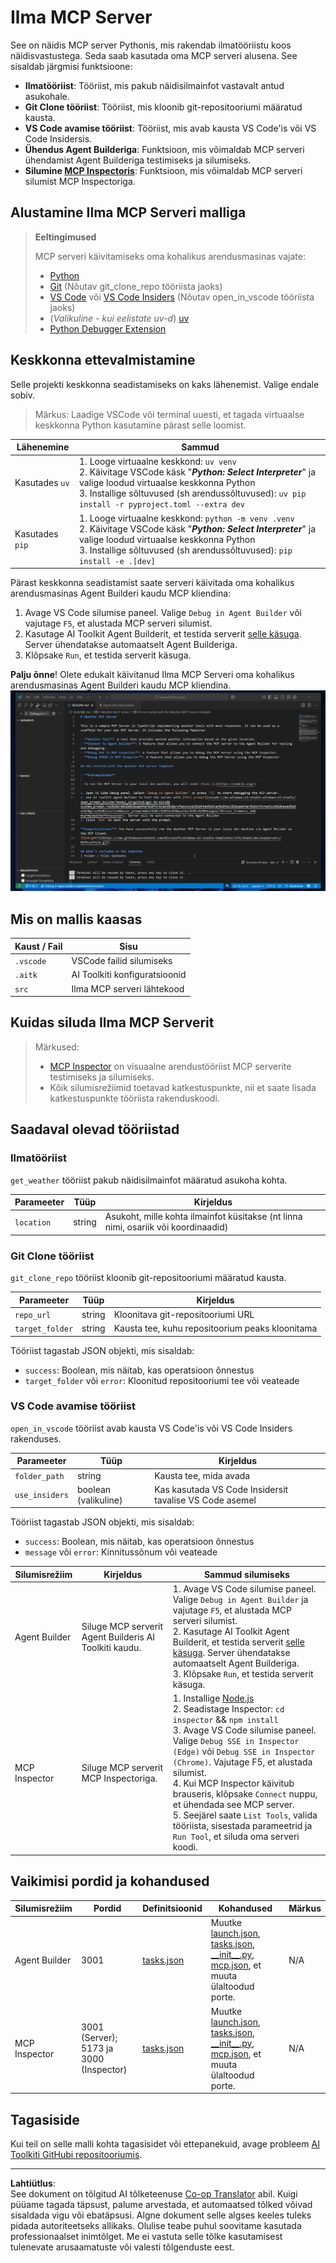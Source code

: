 <!--
CO_OP_TRANSLATOR_METADATA:
{
  "original_hash": "9a6a4d3497921d2f6d9699f0a6a1890c",
  "translation_date": "2025-10-11T11:25:52+00:00",
  "source_file": "10-StreamliningAIWorkflowsBuildingAnMCPServerWithAIToolkit/lab4/code/github_mcp_server/README.md",
  "language_code": "et"
}
-->
# Ilma MCP Server

See on näidis MCP server Pythonis, mis rakendab ilmatööriistu koos näidisvastustega. Seda saab kasutada oma MCP serveri alusena. See sisaldab järgmisi funktsioone:

- **Ilmatööriist**: Tööriist, mis pakub näidisilmainfot vastavalt antud asukohale.
- **Git Clone tööriist**: Tööriist, mis kloonib git-repositooriumi määratud kausta.
- **VS Code avamise tööriist**: Tööriist, mis avab kausta VS Code'is või VS Code Insidersis.
- **Ühendus Agent Builderiga**: Funktsioon, mis võimaldab MCP serveri ühendamist Agent Builderiga testimiseks ja silumiseks.
- **Silumine [MCP Inspectoris](https://github.com/modelcontextprotocol/inspector)**: Funktsioon, mis võimaldab MCP serveri silumist MCP Inspectoriga.

## Alustamine Ilma MCP Serveri malliga

> **Eeltingimused**
>
> MCP serveri käivitamiseks oma kohalikus arendusmasinas vajate:
>
> - [Python](https://www.python.org/)
> - [Git](https://git-scm.com/) (Nõutav git_clone_repo tööriista jaoks)
> - [VS Code](https://code.visualstudio.com/) või [VS Code Insiders](https://code.visualstudio.com/insiders/) (Nõutav open_in_vscode tööriista jaoks)
> - (*Valikuline - kui eelistate uv-d*) [uv](https://github.com/astral-sh/uv)
> - [Python Debugger Extension](https://marketplace.visualstudio.com/items?itemName=ms-python.debugpy)

## Keskkonna ettevalmistamine

Selle projekti keskkonna seadistamiseks on kaks lähenemist. Valige endale sobiv.

> Märkus: Laadige VSCode või terminal uuesti, et tagada virtuaalse keskkonna Python kasutamine pärast selle loomist.

| Lähenemine | Sammud |
| ---------- | ------ |
| Kasutades `uv` | 1. Looge virtuaalne keskkond: `uv venv` <br>2. Käivitage VSCode käsk "***Python: Select Interpreter***" ja valige loodud virtuaalse keskkonna Python <br>3. Installige sõltuvused (sh arendussõltuvused): `uv pip install -r pyproject.toml --extra dev` |
| Kasutades `pip` | 1. Looge virtuaalne keskkond: `python -m venv .venv` <br>2. Käivitage VSCode käsk "***Python: Select Interpreter***" ja valige loodud virtuaalse keskkonna Python<br>3. Installige sõltuvused (sh arendussõltuvused): `pip install -e .[dev]` |

Pärast keskkonna seadistamist saate serveri käivitada oma kohalikus arendusmasinas Agent Builderi kaudu MCP kliendina:
1. Avage VS Code silumise paneel. Valige `Debug in Agent Builder` või vajutage `F5`, et alustada MCP serveri silumist.
2. Kasutage AI Toolkit Agent Builderit, et testida serverit [selle käsuga](../../../../../../../../../../../open_prompt_builder). Server ühendatakse automaatselt Agent Builderiga.
3. Klõpsake `Run`, et testida serverit käsuga.

**Palju õnne**! Olete edukalt käivitanud Ilma MCP Serveri oma kohalikus arendusmasinas Agent Builderi kaudu MCP kliendina.
![DebugMCP](https://raw.githubusercontent.com/microsoft/windows-ai-studio-templates/refs/heads/dev/mcpServers/mcp_debug.gif)

## Mis on mallis kaasas

| Kaust / Fail | Sisu                                      |
| ------------ | ----------------------------------------- |
| `.vscode`    | VSCode failid silumiseks                  |
| `.aitk`      | AI Toolkiti konfiguratsioonid             |
| `src`        | Ilma MCP serveri lähtekood                |

## Kuidas siluda Ilma MCP Serverit

> Märkused:
> - [MCP Inspector](https://github.com/modelcontextprotocol/inspector) on visuaalne arendustööriist MCP serverite testimiseks ja silumiseks.
> - Kõik silumisrežiimid toetavad katkestuspunkte, nii et saate lisada katkestuspunkte tööriista rakenduskoodi.

## Saadaval olevad tööriistad

### Ilmatööriist
`get_weather` tööriist pakub näidisilmainfot määratud asukoha kohta.

| Parameeter | Tüüp | Kirjeldus |
| ---------- | ---- | --------- |
| `location` | string | Asukoht, mille kohta ilmainfot küsitakse (nt linna nimi, osariik või koordinaadid) |

### Git Clone tööriist
`git_clone_repo` tööriist kloonib git-repositooriumi määratud kausta.

| Parameeter | Tüüp | Kirjeldus |
| ---------- | ---- | --------- |
| `repo_url` | string | Kloonitava git-repositooriumi URL |
| `target_folder` | string | Kausta tee, kuhu repositoorium peaks kloonitama |

Tööriist tagastab JSON objekti, mis sisaldab:
- `success`: Boolean, mis näitab, kas operatsioon õnnestus
- `target_folder` või `error`: Kloonitud repositooriumi tee või veateade

### VS Code avamise tööriist
`open_in_vscode` tööriist avab kausta VS Code'is või VS Code Insiders rakenduses.

| Parameeter | Tüüp | Kirjeldus |
| ---------- | ---- | --------- |
| `folder_path` | string | Kausta tee, mida avada |
| `use_insiders` | boolean (valikuline) | Kas kasutada VS Code Insidersit tavalise VS Code asemel |

Tööriist tagastab JSON objekti, mis sisaldab:
- `success`: Boolean, mis näitab, kas operatsioon õnnestus
- `message` või `error`: Kinnitussõnum või veateade

| Silumisrežiim | Kirjeldus | Sammud silumiseks |
| ------------- | --------- | ----------------- |
| Agent Builder | Siluge MCP serverit Agent Builderis AI Toolkiti kaudu. | 1. Avage VS Code silumise paneel. Valige `Debug in Agent Builder` ja vajutage `F5`, et alustada MCP serveri silumist.<br>2. Kasutage AI Toolkit Agent Builderit, et testida serverit [selle käsuga](../../../../../../../../../../../open_prompt_builder). Server ühendatakse automaatselt Agent Builderiga.<br>3. Klõpsake `Run`, et testida serverit käsuga. |
| MCP Inspector | Siluge MCP serverit MCP Inspectoriga. | 1. Installige [Node.js](https://nodejs.org/)<br> 2. Seadistage Inspector: `cd inspector` && `npm install` <br> 3. Avage VS Code silumise paneel. Valige `Debug SSE in Inspector (Edge)` või `Debug SSE in Inspector (Chrome)`. Vajutage F5, et alustada silumist.<br> 4. Kui MCP Inspector käivitub brauseris, klõpsake `Connect` nuppu, et ühendada see MCP server.<br> 5. Seejärel saate `List Tools`, valida tööriista, sisestada parameetrid ja `Run Tool`, et siluda oma serveri koodi.<br> |

## Vaikimisi pordid ja kohandused

| Silumisrežiim | Pordid | Definitsioonid | Kohandused | Märkus |
| ------------- | ------ | -------------- | ---------- | ------ |
| Agent Builder | 3001 | [tasks.json](../../../../../../10-StreamliningAIWorkflowsBuildingAnMCPServerWithAIToolkit/lab4/code/github_mcp_server/.vscode/tasks.json) | Muutke [launch.json](../../../../../../10-StreamliningAIWorkflowsBuildingAnMCPServerWithAIToolkit/lab4/code/github_mcp_server/.vscode/launch.json), [tasks.json](../../../../../../10-StreamliningAIWorkflowsBuildingAnMCPServerWithAIToolkit/lab4/code/github_mcp_server/.vscode/tasks.json), [\_\_init\_\_.py](../../../../../../10-StreamliningAIWorkflowsBuildingAnMCPServerWithAIToolkit/lab4/code/github_mcp_server/src/__init__.py), [mcp.json](../../../../../../10-StreamliningAIWorkflowsBuildingAnMCPServerWithAIToolkit/lab4/code/github_mcp_server/.aitk/mcp.json), et muuta ülaltoodud porte. | N/A |
| MCP Inspector | 3001 (Server); 5173 ja 3000 (Inspector) | [tasks.json](../../../../../../10-StreamliningAIWorkflowsBuildingAnMCPServerWithAIToolkit/lab4/code/github_mcp_server/.vscode/tasks.json) | Muutke [launch.json](../../../../../../10-StreamliningAIWorkflowsBuildingAnMCPServerWithAIToolkit/lab4/code/github_mcp_server/.vscode/launch.json), [tasks.json](../../../../../../10-StreamliningAIWorkflowsBuildingAnMCPServerWithAIToolkit/lab4/code/github_mcp_server/.vscode/tasks.json), [\_\_init\_\_.py](../../../../../../10-StreamliningAIWorkflowsBuildingAnMCPServerWithAIToolkit/lab4/code/github_mcp_server/src/__init__.py), [mcp.json](../../../../../../10-StreamliningAIWorkflowsBuildingAnMCPServerWithAIToolkit/lab4/code/github_mcp_server/.aitk/mcp.json), et muuta ülaltoodud porte. | N/A |

## Tagasiside

Kui teil on selle malli kohta tagasisidet või ettepanekuid, avage probleem [AI Toolkiti GitHubi repositooriumis](https://github.com/microsoft/vscode-ai-toolkit/issues).

---

**Lahtiütlus**:  
See dokument on tõlgitud AI tõlketeenuse [Co-op Translator](https://github.com/Azure/co-op-translator) abil. Kuigi püüame tagada täpsust, palume arvestada, et automaatsed tõlked võivad sisaldada vigu või ebatäpsusi. Algne dokument selle algses keeles tuleks pidada autoriteetseks allikaks. Olulise teabe puhul soovitame kasutada professionaalset inimtõlget. Me ei vastuta selle tõlke kasutamisest tulenevate arusaamatuste või valesti tõlgenduste eest.